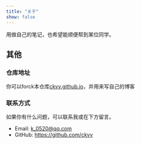 ```yaml
---
title: "关于"
show: false
---
```


用做自己的笔记，也希望能顺便帮到某位同学。

## 其他

### 仓库地址
你可以forck本仓库[ckvv.github.io](https://github.com/ckvv/ckvv.github.io)，并用来写自己的博客

### 联系方式
如果你有什么问题，可以联系我或在下方留言。
+ Email: [k_0520@qq.com](mailto:k_0520@qq.com)
+ GitHub: <https://github.com/ckvv>



